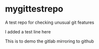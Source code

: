 # mygittestrepo
A test repo for checking unusual git features

I added a test line here

This is to demo the gitlab mirroring to github



